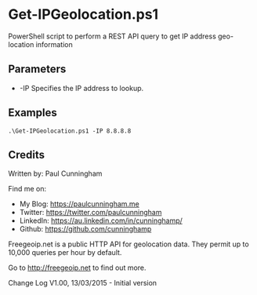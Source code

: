 # Get-IPGeolocation.ps1
PowerShell script to perform a REST API query to get IP address geo-location information

## Parameters

- -IP
Specifies the IP address to lookup.

## Examples
```
.\Get-IPGeolocation.ps1 -IP 8.8.8.8
```

## Credits
Written by: Paul Cunningham

Find me on:

* My Blog:	https://paulcunningham.me
* Twitter:	https://twitter.com/paulcunningham
* LinkedIn:	https://au.linkedin.com/in/cunninghamp/
* Github:	https://github.com/cunninghamp

Freegeoip.net is a public HTTP API for geolocation data. They
permit up to 10,000 queries per hour by default.

Go to http://freegeoip.net to find out more.

Change Log
V1.00, 13/03/2015 - Initial version

